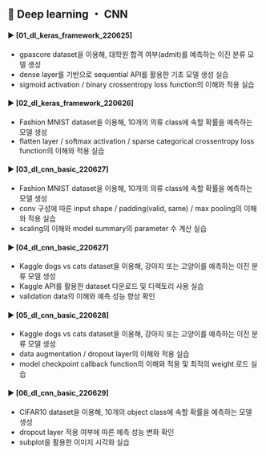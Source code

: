 ####
## 📌 Deep learning ・ CNN
#### ► [01_dl_keras_framework_220625]
- gpascore dataset을 이용해, 대학원 합격 여부(admit)를 예측하는 이진 분류 모델 생성
- dense layer를 기반으로 sequential API를 활용한 기초 모델 생성 실습
- sigmoid activation / binary crossentropy loss function의 이해와 적용 실습
####
#### ► [02_dl_keras_framework_220626]
- Fashion MNIST dataset을 이용해, 10개의 의류 class에 속할 확률을 예측하는 모델 생성
- flatten layer / softmax activation / sparse categorical crossentropy loss function의 이해와 적용 실습
####
#### ► [03_dl_cnn_basic_220627]
- Fashion MNIST dataset을 이용해, 10개의 의류 class에 속할 확률을 예측하는 모델 생성
- conv 구성에 따른 input shape / padding(valid, same) / max pooling의 이해와 적용 실습
- scaling의 이해와 model summary의 parameter 수 계산 실습 
####
#### ► [04_dl_cnn_basic_220627]
- Kaggle dogs vs cats dataset을 이용해, 강아지 또는 고양이를 예측하는 이진 분류 모델 생성
- Kaggle API를 활용한 dataset 다운로드 및 디렉토리 사용 실습
- validation data의 이해와 예측 성능 향상 확인
####
#### ► [05_dl_cnn_basic_220628]
- Kaggle dogs vs cats dataset을 이용해, 강아지 또는 고양이를 예측하는 이진 분류 모델 생성
- data augmentation / dropout layer의 이해와 적용 실습
- model checkpoint callback function의 이해와 적용 및 최적의 weight 로드 실습
####
#### ► [06_dl_cnn_basic_220629]
- CIFAR10 dataset을 이용해, 10개의 object class에 속할 확률을 예측하는 모델 생성
- dropout layer 적용 여부에 따른 예측 성능 변화 확인
- subplot을 활용한 이미지 시각화 실습
####  
